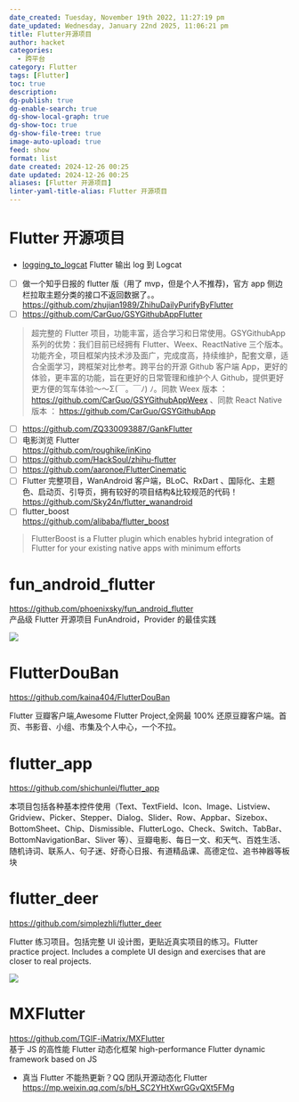 ```yaml
---
date_created: Tuesday, November 19th 2022, 11:27:19 pm
date_updated: Wednesday, January 22nd 2025, 11:06:21 pm
title: Flutter开源项目
author: hacket
categories:
  - 跨平台
category: Flutter
tags: [Flutter]
toc: true
description: 
dg-publish: true
dg-enable-search: true
dg-show-local-graph: true
dg-show-toc: true
dg-show-file-tree: true
image-auto-upload: true
feed: show
format: list
date created: 2024-12-26 00:25
date updated: 2024-12-26 00:25
aliases: [Flutter 开源项目]
linter-yaml-title-alias: Flutter 开源项目
---
```


# Flutter 开源项目

- [logging_to_logcat](https://pub.dev/packages/logging_to_logcat)
Flutter 输出 log 到 Logcat

- [ ] 做一个知乎日报的 flutter 版（用了 mvp，但是个人不推荐)，官方 app 侧边栏拉取主题分类的接口不返回数据了。。<br><https://github.com/zhujian1989/ZhihuDailyPurifyByFlutter>
- [ ] <https://github.com/CarGuo/GSYGithubAppFlutter>

> 超完整的 Flutter 项目，功能丰富，适合学习和日常使用。GSYGithubApp 系列的优势：我们目前已经拥有 Flutter、Weex、ReactNative 三个版本。 功能齐全，项目框架内技术涉及面广，完成度高，持续维护，配套文章，适合全面学习，跨框架对比参考。跨平台的开源 Github 客户端 App，更好的体验，更丰富的功能，旨在更好的日常管理和维护个人 Github，提供更好更方便的驾车体验～～Σ(￣。￣ﾉ) ﾉ。同款 Weex 版本 ： <https://github.com/CarGuo/GSYGithubAppWeex> 、同款 React Native 版本 ： <https://github.com/CarGuo/GSYGithubApp>

- [ ] <https://github.com/ZQ330093887/GankFlutter>
- [ ] 电影浏览 Flutter<br><https://github.com/roughike/inKino>
- [ ] <https://github.com/HackSoul/zhihu-flutter>
- [ ] <https://github.com/aaronoe/FlutterCinematic>
- [ ] Flutter 完整项目，WanAndroid 客户端，BLoC、RxDart 、国际化、主题色、启动页、引导页，拥有较好的项目结构&比较规范的代码！<br><https://github.com/Sky24n/flutter_wanandroid>
- [ ] flutter_boost<br><https://github.com/alibaba/flutter_boost>

> FlutterBoost is a Flutter plugin which enables hybrid integration of Flutter for your existing native apps with minimum efforts

# fun_android_flutter

<https://github.com/phoenixsky/fun_android_flutter><br>产品级 Flutter 开源项目 FunAndroid，Provider 的最佳实践

![](https://camo.githubusercontent.com/5aa4e9ef5785adb2b85b74f0c2aaa2f71413b9eb/68747470733a2f2f75706c6f61642d696d616765732e6a69616e7368752e696f2f75706c6f61645f696d616765732f3538313531352d316533653966653139643434616463612e6769663f696d6167654d6f6772322f6175746f2d6f7269656e742f7374726970#id=lC62Z&originHeight=810&originWidth=375&originalType=binary&ratio=1&rotation=0&showTitle=false&status=done&style=none&title=)

# FlutterDouBan

<https://github.com/kaina404/FlutterDouBan>

Flutter 豆瓣客户端,Awesome Flutter Project,全网最 100% 还原豆瓣客户端。首页、书影音、小组、市集及个人中心，一个不拉。

# flutter_app

<https://github.com/shichunlei/flutter_app>

本项目包括各种基本控件使用（Text、TextField、Icon、Image、Listview、Gridview、Picker、Stepper、Dialog、Slider、Row、Appbar、Sizebox、BottomSheet、Chip、Dismissible、FlutterLogo、Check、Switch、TabBar、BottomNavigationBar、Sliver 等）、豆瓣电影、每日一文、和天气、百姓生活、随机诗词、联系人、句子迷、好奇心日报、有道精品课、高德定位、追书神器等板块

# flutter_deer

<https://github.com/simplezhli/flutter_deer>

Flutter 练习项目。包括完整 UI 设计图，更贴近真实项目的练习。Flutter practice project. Includes a complete UI design and exercises that are closer to real projects.

![](https://github.com/simplezhli/flutter_deer/raw/master/preview/Screenshot_2.png#height=840&id=DSVlX&originHeight=2160&originWidth=1080&originalType=binary&ratio=1&rotation=0&showTitle=false&status=done&style=none&title=&width=420)

# MXFlutter

<https://github.com/TGIF-iMatrix/MXFlutter><br>基于 JS 的高性能 Flutter 动态化框架 high-performance Flutter dynamic framework based on JS

- 真当 Flutter 不能热更新？QQ 团队开源动态化 Flutter<br><https://mp.weixin.qq.com/s/bH_SC2YHtXwrGGvQXt5FMg>

<br>
